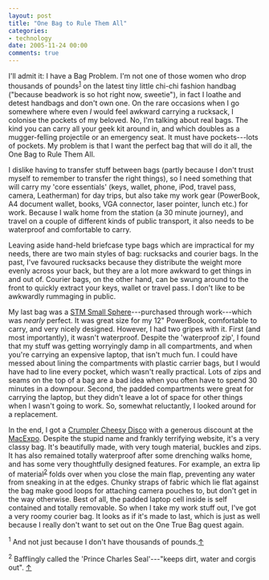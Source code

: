 ```yaml
---
layout: post
title: "One Bag to Rule Them All"
categories:
- technology
date: 2005-11-24 00:00
comments: true
---
```


<p>I'll admit it: I have a Bag Problem. I'm not one of those women who drop thousands of pounds<sup id="r1-241105"><a href="#f1-241105">1</a></sup> on the latest tiny little chi-chi fashion handbag ("because beadwork is so hot right now, sweetie"), in fact I loathe and detest handbags and don't own one. On the rare occasions when I go somewhere where even <em>I</em> would feel awkward carrying a rucksack, I colonise the pockets of my beloved. No, I'm talking about real bags. The kind you can carry all your geek kit around in, and which doubles as a mugger-felling projectile or an emergency seat. It must have pockets---lots of pockets. My problem is that I want the perfect bag that will do it all, the One Bag to Rule Them All.</p>


<p>I dislike having to transfer stuff between bags (partly because I don't trust myself to remember to transfer the right things), so I need something that will carry my 'core essentials' (keys, wallet, phone, iPod, travel pass, camera, Leatherman) for day trips, but also take my work gear (PowerBook, A4 document wallet, books, VGA connector, laser pointer, lunch etc.) for work. Because I walk home from the station (a 30 minute journey), and travel on a couple of different kinds of public transport, it also needs to be waterproof and comfortable to carry.</p>

<p>Leaving aside hand-held briefcase type bags which are impractical for my needs, there are two main styles of bag: rucksacks and courier bags. In the past, I've favoured rucksacks because they distribute the weight more evenly across your back, but they are a lot more awkward to get things in and out of. Courier bags, on the other hand, can be swung around to the front to quickly extract your keys, wallet or travel pass. I don't like to be awkwardly rummaging in public.</p>

<p>My last bag was a <a href="http://www.stmbags.com.au/smallsphere" title="STM bags">STM Small Sphere</a>---purchased through work---which was <em>nearly</em> perfect. It was great size for my 12" PowerBook, comfortable to carry, and very nicely designed. However, I had two gripes with it. First (and most importantly), it wasn't waterproof. Despite the 'waterproof zip', I found that my stuff was getting worryingly damp in all compartments, and when you're carrying an expensive laptop, that isn't much fun. I could have messed about lining the compartments with plastic carrier bags, but I would have had to line every pocket, which wasn't really practical. Lots of zips and seams on the top of a bag are a bad idea when you often have to spend 30 minutes in a downpour. Second, the padded compartments were great for carrying the laptop, but they didn't leave a lot of space for other things when I wasn't going to work. So, somewhat reluctantly, I looked around for a replacement.</p>

<p>In the end, I got a <a href="http://crumpler.co.uk/2.0/site.html" title="Warning! Lots of Flash">Crumpler Cheesy Disco</a> with a generous discount at the <a href="http://www.rousette.org.uk/blog/archives/2005/10/29/macexpo-2005/">MacExpo</a>. Despite the stupid name and frankly terrifying website, it's a very classy bag. It's beautifully made, with very tough material, buckles and zips. It has also remained totally waterproof after some drenching walks home, and has some very thoughtfully designed features. For example, an extra lip of material<sup id="r2-241105"><a href="#f2-241105">2</a></sup> folds over when you close the main flap, preventing any water from sneaking in at the edges. Chunky straps of fabric which lie flat against the bag make good loops for attaching camera pouches to, but don't get in the way otherwise. Best of all, the padded laptop cell inside is self contained and totally removable. So when I take my work stuff out, I've got a very roomy courier bag. It looks as if it's made to last, which is just as well because I really don't want to set out on the One True Bag quest again.</p>

<p><sup id="f1-241105">1</sup> And not just because I don't have thousands of pounds.<a href="#r1-241105">&uarr;</a></p>

<p><sup id="f2-241105">2</sup> Bafflingly called the 'Prince Charles Seal'---"keeps dirt, water and corgis out". <a href="#r2-241105">&uarr;</a></p>

